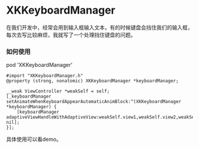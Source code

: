 # XKKeyboardManager

在我们开发中，经常会用到输入框输入文本，有的时候键盘会挡住我们的输入框，每次去写比较麻烦，我就写了一个处理挡住键盘的问题。

### 如何使用
pod  'XKKeyboardManager'

	#import "XKKeyboardManager.h"
	@property (strong, nonatomic) XKKeyboardManager *keyboardManager;
		
	__weak ViewController *weakSelf = self;
	[_keyboardManager setAnimateWhenKeyboardAppearAutomaticAnimBlock:^(XKKeyboardManager *keyboardManager) {
		[keyboardManager adaptiveViewHandleWithAdaptiveView:weakSelf.view1,weakSelf.view2,weakSelf.view3,...., nil];
	}];

具体使用可以看demo。

